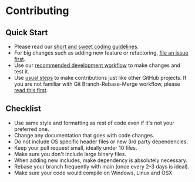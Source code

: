 # Contributing

## Quick Start

* Please read our [short and sweet coding guidelines](coding_guidelines.md).
* For big changes such as adding new feature or refactoring, [file an issue first](https://github.com/nervosys/AutonomySim/issues).
* Use our [recommended development workflow](dev_workflow.md) to make changes and test it.
* Use [usual steps](https://www.dataschool.io/how-to-contribute-on-github/) to make contributions just like other GitHub projects. If you are not familiar with Git Branch-Rebase-Merge workflow, please [read this first](https://git-rebase.io/).

## Checklist

* Use same style and formatting as rest of code even if it's not your preferred one.
* Change any documentation that goes with code changes.
* Do not include OS specific header files or new 3rd party dependencies.
* Keep your pull request small, ideally under 10 files.
* Make sure you don't include large binary files.
* When adding new includes, make dependency is absolutely necessary.
* Rebase your branch frequently with main (once every 2-3 days is ideal).
* Make sure your code would compile on Windows, Linux and OSX.
